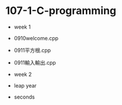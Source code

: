 # 107-1-C-programming

* week 1
* 0910welcome.cpp
* 0911平方根.cpp
* 0911輸入輸出.cpp

* week 2
* leap year
* seconds

